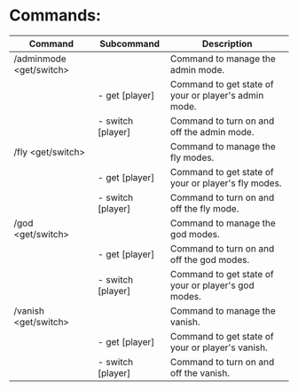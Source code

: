 ﻿# Commands:

| Command | Subcommand | Description |
|--|--|--|
| /adminmode <get/switch> |  | Command to manage the admin mode. |
|  | - get [player] | Command to get state of your or player's admin mode. |
|  | - switch [player] | Command to turn on and off the admin mode. |
| /fly <get/switch> |  | Command to manage the fly modes. |
|  | - get [player] | Command to get state of your or player's fly modes. |
|  | - switch [player] | Command to turn on and off the fly mode. |
| /god <get/switch> |  | Command to manage the god modes. |
|  | - get [player] | Command to turn on and off the god modes. |
|  | - switch [player] | Command to get state of your or player's god modes. |
| /vanish <get/switch> |  | Command to manage the vanish. |
|  | - get [player] | Command to get state of your or player's vanish. |
|  | - switch [player] | Command to turn on and off the vanish. |
